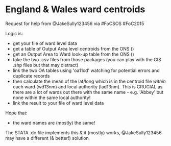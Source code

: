 # England & Wales ward centroids

Request for help from @JakeSully123456 via #FoCSOS #FoC2015

Logic is:
 * get your file of ward level data
 * get a table of Output Area level centroids from the ONS ()
 * get an Output Area to Ward look-up table from the ONS ()
 * take the two .csv files from those packages (you can play with the GIS .shp files but that may distract)
 * link the two OA tables using 'oa11cd' watching for potential errors and duplicate records
 * then calculate the mean of the lat/long which is in the centroid file _within_ each ward (wd13nm) and local authority (lad13nm). This is CRUCIAL as there are a lot of wards out there with the same name - e.g. 'Abbey' but none within the same local authority!
 * link the result to your file of ward level data

Hope that:
 * the ward names are (mostly) the same!

 The STATA .do file implements this & it (mostly) works, @JakeSully123456 may have a different (& better!) solution